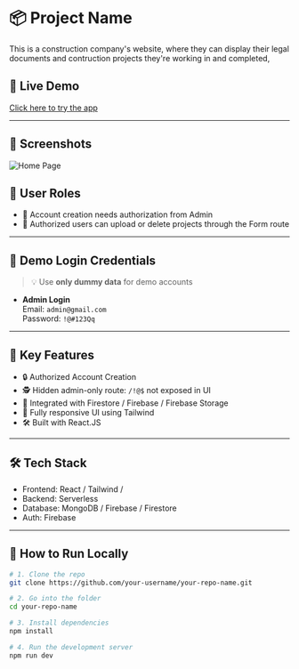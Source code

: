 # 📦 Project Name

This is a construction company's website, where they can display their legal documents and contruction projects they're working in and completed,

## 🚀 Live Demo

[Click here to try the app](https://ephemeral-stroopwafel-8f5177.netlify.app/)

---

## 📸 Screenshots
![Home Page](.screenshot2.png)


## 👥 User Roles

- 🔐 Account creation needs authorization from Admin
- 🔏 Authorized users can upload or delete projects through the Form route

---

## 🔑 Demo Login Credentials

> 💡 Use **only dummy data** for demo accounts

- **Admin Login**  
  Email: `admin@gmail.com`  
  Password: `!@#123Qq`

---

## 🧩 Key Features

- 🔒 Authorized Account Creation
- 🕵️ Hidden admin-only route: `/!@$` not exposed in UI
- 💾 Integrated with Firestore / Firebase / Firebase Storage
- 📱 Fully responsive UI using Tailwind
- 🛠️ Built with React.JS

---

## 🛠️ Tech Stack

- Frontend: React / Tailwind /
- Backend: Serverless
- Database: MongoDB / Firebase / Firestore
- Auth: Firebase

---

## 🚧 How to Run Locally

```bash
# 1. Clone the repo
git clone https://github.com/your-username/your-repo-name.git

# 2. Go into the folder
cd your-repo-name

# 3. Install dependencies
npm install

# 4. Run the development server
npm run dev
```
